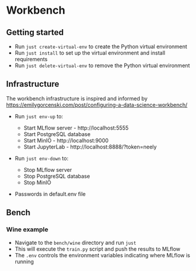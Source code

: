 # Workbench

## Getting started

- Run `just create-virtual-env` to create the Python virtual environment
- Run `just install` to set up the virtual environment and install requirements
- Run `just delete-virtual-env` to remove the Python virtual environment

## Infrastructure

The workbench infrastructure is inspired and informed by https://emilygorcenski.com/post/configuring-a-data-science-workbench/

- Run `just env-up` to:

  - Start MLflow server - http://localhost:5555
  - Start PostgreSQL database
  - Start MinIO - http://localhost:9000
  - Start JupyterLab - http://localhost:8888/?token=neely

- Run `just env-down` to:

  - Stop MLflow server
  - Stop PostgreSQL database
  - Stop MinIO

- Passwords in default.env file

## Bench

### Wine example

- Navigate to the `bench/wine` directory and run `just`
- This will execute the `train.py` script and push the results to MLflow
- The `.env` controls the environment variables indicating where MLflow is running
